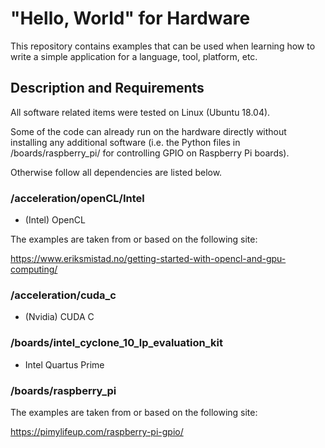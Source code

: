 # **"Hello, World" for Hardware**

This repository contains examples that can be used when learning how to write
a simple application for a language, tool, platform, etc.

## **Description and Requirements**

All software related items were tested on Linux (Ubuntu 18.04).

Some of the code can already run on the hardware directly without installing any additional software (i.e. the Python files in /boards/raspberry_pi/ for
controlling GPIO on Raspberry Pi boards).

Otherwise follow all dependencies are listed below.

### /acceleration/openCL/Intel

- (Intel) OpenCL

The examples are taken from or based on the following site:

https://www.eriksmistad.no/getting-started-with-opencl-and-gpu-computing/

### /acceleration/cuda_c

- (Nvidia) CUDA C

### /boards/intel_cyclone_10_lp_evaluation_kit

- Intel Quartus Prime

### /boards/raspberry_pi

The examples are taken from or based on the following site:

https://pimylifeup.com/raspberry-pi-gpio/
